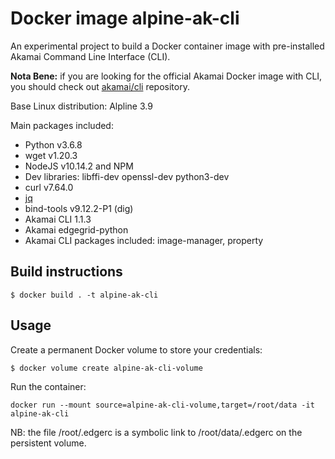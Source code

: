# Docker image alpine-ak-cli

An experimental project to build a Docker container image with pre-installed Akamai Command Line Interface (CLI).

**Nota Bene:** if you are looking for the official Akamai Docker image with CLI, you should check out [akamai/cli](https://github.com/akamai/cli) repository.

Base Linux distribution: Alpline 3.9

Main packages included:
* Python v3.6.8
* wget v1.20.3
* NodeJS v10.14.2 and NPM
* Dev libraries: libffi-dev openssl-dev python3-dev
* curl v7.64.0
* [jq](https://stedolan.github.io/jq/)
* bind-tools v9.12.2-P1 (dig)
* Akamai CLI 1.1.3
* Akamai edgegrid-python
* Akamai CLI packages included: image-manager, property

## Build instructions

```
$ docker build . -t alpine-ak-cli
```

## Usage 

Create a permanent Docker volume to store your credentials:
```
$ docker volume create alpine-ak-cli-volume
```

Run the container:

```
docker run --mount source=alpine-ak-cli-volume,target=/root/data -it alpine-ak-cli
```

NB: the file /root/.edgerc is a symbolic link to /root/data/.edgerc on the persistent volume.

